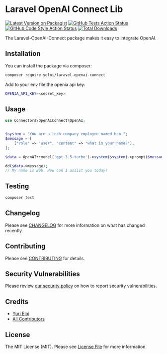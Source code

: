 # Laravel OpenAI Connect Lib

[![Latest Version on Packagist](https://img.shields.io/packagist/v/yeloi/laravel-openai-connect.svg?style=flat-square)](https://packagist.org/packages/yeloi/laravel-openai-connect)
[![GitHub Tests Action Status](https://img.shields.io/github/actions/workflow/status/yeloi/laravel-openai-connect/run-tests.yml?branch=main&label=tests&style=flat-square)](https://github.com/yeloi/laravel-openai-connect/actions?query=workflow%3Arun-tests+branch%3Amain)
[![GitHub Code Style Action Status](https://img.shields.io/github/actions/workflow/status/yeloi/laravel-openai-connect/fix-php-code-style-issues.yml?branch=main&label=code%20style&style=flat-square)](https://github.com/yeloi/laravel-openai-connect/actions?query=workflow%3A"Fix+PHP+code+style+issues"+branch%3Amain)
[![Total Downloads](https://img.shields.io/packagist/dt/yeloi/laravel-openai-connect.svg?style=flat-square)](https://packagist.org/packages/yeloi/laravel-openai-connect)

The Laravel-OpenAI-Connect package makes it easy to integrate OpenAI.

## Installation

You can install the package via composer:

```bash
composer require yeloi/laravel-openai-connect
```

Add to your env file the openia api key:

```bash
OPENIA_API_KEY=<secret_key>
```

## Usage

```php
use Connectors\OpenAIConnect\OpenAI;


$system = "You are a tech company employee named bob.";
$message = [
    ["role" => "user", "content" => "what is your name?"],
];

$data = OpenAI::model('gpt-3.5-turbo')->system($system)->prompt($message)->options(['max_tokens' => 1000])->send();

dd($data->message);
// My name is Bob. How can I assist you today?

```

## Testing

```bash
composer test
```

## Changelog

Please see [CHANGELOG](CHANGELOG.md) for more information on what has changed recently.

## Contributing

Please see [CONTRIBUTING](CONTRIBUTING.md) for details.

## Security Vulnerabilities

Please review [our security policy](../../security/policy) on how to report security vulnerabilities.

## Credits

- [Yuri Eloi](https://github.com/yodaylay22)
- [All Contributors](../../contributors)

## License

The MIT License (MIT). Please see [License File](LICENSE.md) for more information.
